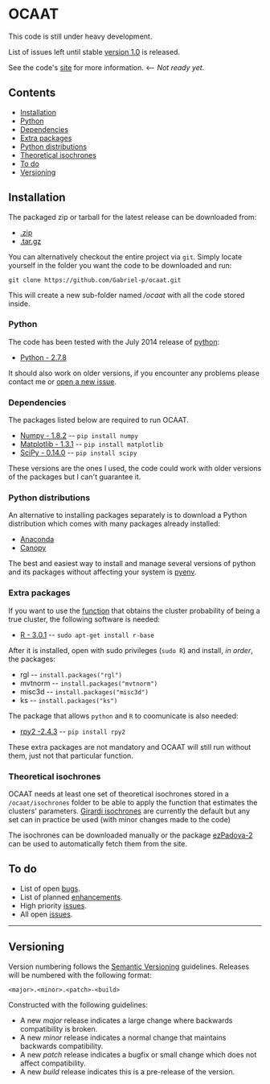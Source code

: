 # OCAAT

This code is still under heavy development.

List of issues left until stable [version 1.0](https://github.com/Gabriel-p/ocaat/milestones/1.0.0) is released.

See the code's [site][1] for more information. <-- *Not ready yet*.

## Contents

- [Installation](#installation)
 - [Python](#python)
 - [Dependencies](#dependencies)
 - [Extra packages](#extra-packages)
 - [Python distributions](#python-distributions)
 - [Theoretical isochrones](#theoretical-isochrones)
- [To do](#to-do)
- [Versioning](#versioning)

<!-- end toc -->

## Installation

The packaged zip or tarball for the latest release can be downloaded from:

* [.zip](https://github.com/Gabriel-p/ocaat/releases)
* [.tar.gz](https://github.com/Gabriel-p/ocaat/releases)

You can alternatively checkout the entire project via `git`. Simply locate
yourself in the folder you want the code to be downloaded and run:

    git clone https://github.com/Gabriel-p/ocaat.git

This will create a new sub-folder named _/ocaat_ with all the code
stored inside.

### Python

The code has been tested with the July 2014 release of [python](www.python.org):

* [Python - 2.7.8](https://www.python.org/download/releases/2.7.8/)

It should also work on older versions, if you encounter any problems please contact me or [open a new issue](https://github.com/Gabriel-p/ocaat/issues/new).

### Dependencies

The packages listed below are required to run OCAAT.

* [Numpy - 1.8.2][4] -- `pip install numpy`
* [Matplotlib - 1.3.1][6] -- `pip install matplotlib`
* [SciPy  - 0.14.0][5] -- `pip install scipy`

These versions are the ones I used, the code could work with older versions of the
packages but I can't guarantee it.

### Python distributions

An alternative to installing packages separately is to download a Python distribution which comes with many packages already installed:

* [Anaconda](https://store.continuum.io/cshop/anaconda/)
* [Canopy](https://www.enthought.com/products/canopy/)

The best and easiest way to install and manage several versions of python and its packages without affecting your system is [pyenv](https://github.com/yyuu/pyenv).

### Extra packages
If you want to use the [function](https://github.com/Gabriel-p/ocaat/blob/master/functions/get_p_value.py) that obtains the cluster probability of being a true cluster, the following software is needed:

* [R - 3.0.1][3] -- `sudo apt-get install r-base`

After it is installed, open with sudo privileges (`sudo R`) and install, _in order_, the packages:

* rgl -- `install.packages("rgl")`
* mvtnorm -- `install.packages("mvtnorm")`
* misc3d -- `install.packages("misc3d")`
* ks -- `install.packages("ks")`

The package that allows `python` and `R` to coomunicate is also needed:

* [rpy2  -2.4.3](http://rpy.sourceforge.net/) -- `pip install rpy2`

These extra packages are not mandatory and OCAAT will still run without them, just not that particular function.

### Theoretical isochrones

OCAAT needs at least one set of theoretical isochrones stored in a `/ocaat/isochrones` folder to be able to apply the function that estimates the clusters' parameters.
[Girardi isochrones][7] are currently the default but any set can in practice be used (with minor changes made to the code)

The isochrones can be downloaded manually or the package [ezPadova-2][8] can be used to automatically fetch them from the site.

## To do

* List of open [bugs][9].
* List of planned [enhancements][10].
* High priority [issues][11].
* All open [issues][12].

***

## Versioning

Version numbering follows the [Semantic Versioning](http://semver.org/) guidelines. Releases will be numbered with the following format:

`<major>.<minor>.<patch>-<build>`

Constructed with the following guidelines:

* A new *major* release indicates a large change where backwards compatibility is broken.
* A new *minor* release indicates a normal change that maintains backwards compatibility.
* A new *patch* release indicates a bugfix or small change which does not affect compatibility.
* A new *build* release indicates this is a pre-release of the version.


[1]: http://gabriel-p.github.io/ocaat/
[3]: http://www.r-project.org/
[4]: http://www.numpy.org/
[5]: http://www.scipy.org/
[6]: http://matplotlib.org/
[7]: http://stev.oapd.inaf.it/cgi-bin/cmd
[8]: https://github.com/Gabriel-p/ezpadova
[9]: https://github.com/Gabriel-p/ocaat/issues?q=is%3Aopen+is%3Aissue+label%3Abug
[10]: https://github.com/Gabriel-p/ocaat/issues?q=is%3Aopen+is%3Aissue+label%3Aenhancement
[11]: https://github.com/Gabriel-p/ocaat/issues?q=is%3Aopen+is%3Aissue+label%3Ap%3Ahigh
[12]: https://github.com/Gabriel-p/ocaat/issues
